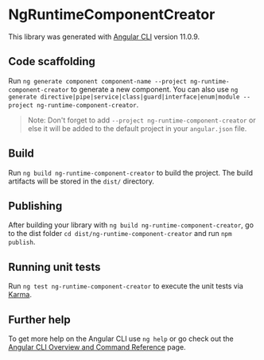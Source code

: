 # NgRuntimeComponentCreator

This library was generated with [Angular CLI](https://github.com/angular/angular-cli) version 11.0.9.

## Code scaffolding

Run `ng generate component component-name --project ng-runtime-component-creator` to generate a new component. You can also use `ng generate directive|pipe|service|class|guard|interface|enum|module --project ng-runtime-component-creator`.

> Note: Don't forget to add `--project ng-runtime-component-creator` or else it will be added to the default project in your `angular.json` file.

## Build

Run `ng build ng-runtime-component-creator` to build the project. The build artifacts will be stored in the `dist/` directory.

## Publishing

After building your library with `ng build ng-runtime-component-creator`, go to the dist folder `cd dist/ng-runtime-component-creator` and run `npm publish`.

## Running unit tests

Run `ng test ng-runtime-component-creator` to execute the unit tests via [Karma](https://karma-runner.github.io).

## Further help

To get more help on the Angular CLI use `ng help` or go check out the [Angular CLI Overview and Command Reference](https://angular.io/cli) page.
